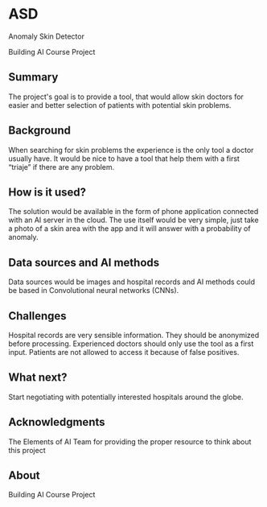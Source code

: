 # ASD
Anomaly Skin Detector

Building AI Course Project

## Summary

The project's goal is to provide a tool, that would allow skin doctors for easier and better selection of patients with potential skin problems.


## Background

When searching for skin problems the experience is the only tool a doctor usually have.  It would be nice to have a tool that help them with a first “triaje” if there are any problem. 


## How is it used?

The solution would be available in the form of phone application connected with an AI server in the cloud. 
The use itself would be very simple, just take a photo of a skin area with the app and it will answer with a probability of anomaly.


## Data sources and AI methods

Data sources would be images and hospital records and AI methods could be based in Convolutional neural networks (CNNs).


## Challenges

Hospital records are very sensible information. They should be anonymized before processing.
Experienced doctors should only use the tool as a first input. Patients are not allowed to access it because of false positives.


## What next?

Start negotiating with potentially interested hospitals around the globe.


## Acknowledgments

The Elements of AI Team for providing the proper resource to think about this project


## About

Building AI Course Project 
